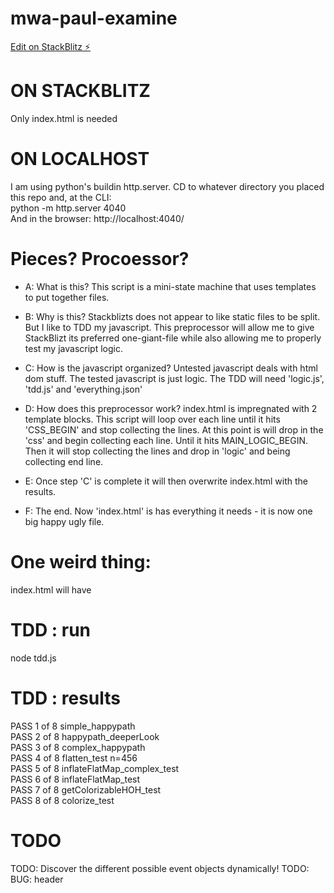 # mwa-paul-examine
[Edit on StackBlitz ⚡️](https://stackblitz.com/edit/mwa-paul-examine4?file=README.md)


# ON STACKBLITZ
Only index.html is needed 

# ON LOCALHOST
I am using python's buildin http.server. CD to whatever directory you placed this repo and, at the CLI:   
python -m http.server 4040  
And in the browser: 
http://localhost:4040/

# Pieces? Procoessor? 
- A: What is this? This script is a mini-state machine that uses templates to put together files. 

- B: Why is this? Stackblizts does not appear to like static files to be split.
But I like to TDD my javascript. This preprocessor will allow me to give StackBlizt its 
preferred one-giant-file while also allowing me to properly test my javascript logic. 

- C: How is the javascript organized? Untested javascript deals with html dom stuff. The tested javascript 
is just logic. The TDD will need 'logic.js', 'tdd.js' and 'everything.json' 

- D: How does this preprocessor work? index.html is impregnated with 2 template blocks. 
This script will loop over each line until it hits 'CSS_BEGIN' and stop collecting the lines. 
At this point is will drop in the 'css' and begin collecting each line. 
Until it hits MAIN_LOGIC_BEGIN. Then it will stop collecting the lines and drop in 'logic' and being collecting
end line. 

- E: Once step 'C' is complete it will then overwrite index.html with the results. 

- F: The end. Now 'index.html' is has everything it needs - it is now one big happy ugly file.  

# One weird thing: 
index.html will have 

# TDD : run 
node tdd.js

# TDD : results
PASS  1 of 8 simple_happypath  
PASS  2 of 8 happypath_deeperLook  
PASS  3 of 8 complex_happypath  
PASS  4 of 8 flatten_test n=456  
PASS  5 of 8 inflateFlatMap_complex_test  
PASS  6 of 8 inflateFlatMap_test  
PASS  7 of 8 getColorizableHOH_test  
PASS  8 of 8 colorize_test


# TODO
TODO: Discover the different possible event objects dynamically!
TODO: BUG: header